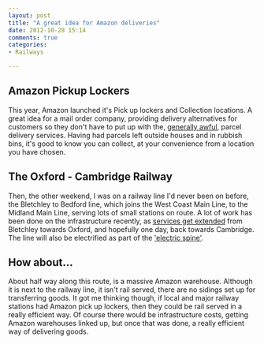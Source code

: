 ```yaml
---
layout: post
title: "A great idea for Amazon deliveries"
date: 2012-10-28 15:14
comments: true
categories:
- Railways

---
```

## Amazon Pickup Lockers
This year, Amazon launched it's Pick up lockers and Collection locations. A great idea for a mail order company, providing delivery alternatives for customers so they don't have to put up with the, [generally awful](http://www.guardian.co.uk/money/2012/aug/24/amazon-complaints-yodel-delivery-service), parcel delivery services. Having had parcels left outside houses and in rubbish bins, it's good to know you can collect, at your convenience from a location you have chosen.

## The Oxford - Cambridge Railway

Then, the other weekend, I was on a railway line I'd never been on before, the Bletchley to Bedford line, which joins the West Coast Main Line, to the Midland Main Line, serving lots of small stations on route. A lot of work has been done on the infrastructure recently, as [services get extended](http://www.railfuture.org.uk/ox-cam/) from Bletchley towards Oxford, and hopefully one day, back towards Cambridge. The line will also be electrified as part of the ['electric spine'](http://jamesjefferies.com/2012/07/16/the-electrified-spine-and-the-rest-of-the-news/).

## How about...

About half way along this route, is a massive Amazon warehouse. Although it is next to the railway line, it isn't rail served, there are no sidings set up for transferring goods. It got me thinking though, if local and major railway stations had Amazon pick up lockers, then they could be rail served in a really efficient way. Of course there would be infrastructure costs, getting Amazon warehouses linked up, but once that was done, a really efficient way of delivering goods.
